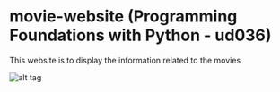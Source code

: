 # movie-website (Programming Foundations with Python - ud036)

This website is to display the information related to the movies

![alt tag](https://cloud.githubusercontent.com/assets/3139640/12083368/c73c62a4-b256-11e5-9da5-e14282455961.png)
